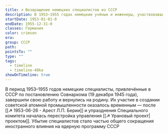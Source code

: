 ```yaml
---
title: ☭ Возвращение немецких специалистов из СССР
description: В 1953–1955 годах немецкие учёные и инженеры, участвовавшие в советском атомном проекте, завершили свою работу и вернулись в Германию. Это стало следствием изменений в руководстве проекта после ареста Берии.
startDate: 1953-01-01-0
endDate: 1955-12-31-0
classes: Германия
color: crimson
era: 
group: СССР
path: 
pointsTo: ""
type: ""
tags:
  - timeline
  - timeline-40ka
showOnTimeline: true
---
```


В период 1953–1955 годов немецкие специалисты, привлечённые в СССР по постановлению Совнаркома (19 декабря 1945 года), завершили свою работу и вернулись на родину. Их участие в создании советской атомной промышленности оказалось временным — после [[☭ 1953-06-26 - Арест Л.П. Берии]] и упразднения Специального комитета началась перестройка управления [[☭ Урановый проект|проектом]]. Убытие специалистов стало частью общего сокращения иностранного влияния на ядерную программу СССР